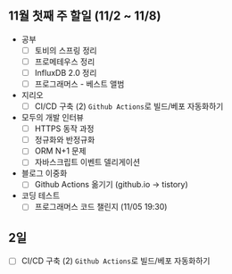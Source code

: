 ## 11월 첫째 주 할일 (11/2 ~ 11/8)

- 공부
  - [ ] 토비의 스프링 정리
  - [ ] 프로메테우스 정리
  - [ ] InfluxDB 2.0 정리
  - [ ] 프로그래머스 - 베스트 앨범
- 지리오
  - [ ] CI/CD 구축 (2) `Github Actions`로 빌드/베포 자동화하기
- 모두의 개발 인터뷰
  - [ ] HTTPS 동작 과정
  - [ ] 정규화와 반정규화
  - [ ] ORM N+1 문제
  - [ ] 자바스크립트 이벤트 델리게이션
- 블로그 이중화
  - [ ] Github Actions 옮기기 (github.io -> tistory)
- 코딩 테스트
  - [ ] 프로그래머스 코드 챌린지 (11/05 19:30)

## 2일

- [ ] CI/CD 구축 (2) `Github Actions`로 빌드/베포 자동화하기

